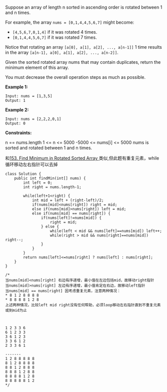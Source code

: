 

Suppose an array of length n sorted in ascending order is rotated between 1 and n times. 

For example, the array `nums = [0,1,4,4,5,6,7]` might become:

* `[4,5,6,7,0,1,4]` if it was rotated 4 times.
* `[0,1,4,4,5,6,7]` if it was rotated 7 times.

Notice that rotating an array `[a[0], a[1], a[2], ..., a[n-1]]` 1 time results in the array `[a[n-1], a[0], a[1], a[2], ..., a[n-2]]`.

Given the sorted rotated array nums that may contain duplicates, return the minimum element of this array.

You must decrease the overall operation steps as much as possible.

 

**Example 1:**
```
Input: nums = [1,3,5]
Output: 1
```
**Example 2:**
```
Input: nums = [2,2,2,0,1]
Output: 0
```

**Constraints:**

n == nums.length
1 <= n <= 5000
-5000 <= nums[i] <= 5000
nums is sorted and rotated between 1 and n times.

和[153. Find Minimum in Rotated Sorted Array
](https://leetcode.com/problems/find-minimum-in-rotated-sorted-array/description/) 类似,但此题有重复元素，while循环移动左右指针可以去掉
```
class Solution {
    public int findMin(int[] nums) {
        int left = 0;
        int right = nums.length-1;

        while(left+1<right) {
            int mid = left + (right-left)/2;
            if(nums[mid]<nums[right]) right = mid;
            else if(nums[mid]>nums[right]) left = mid;
            else if(nums[mid] == nums[right]) {
                if(nums[left]!=nums[mid]) {
                    right = mid;
                } else {
                    while(left < mid && nums[left]==nums[mid]) left++;
                    while(right > mid && nums[right]==nums[mid]) right--;
                }
            }
        }
        return nums[left]<=nums[right] ? nums[left] : nums[right];
    }
}

/*
当nums[mid]<nums[right] 右边有序递增，最小值在左边包括mid，故移动right指针
当nums[mid]>nums[right] 左边有序递增，最小值肯定在右边，故移动left指针
当nums[mid] == nums[right] 因考虑重复元素，注意两种情况：
* 8 1 2 8 8 8 8
* 8 8 8 8 1 2 8
上述两种情况，比较left mid right没有任何帮助，必须loop移动左右指针直到不重复元素或到mid为止



1 2 3 3 6
6 1 2 3 3
3 6 1 2 3
3 3 6 1 2
2 3 3 6 1

-------
1 2 8 8 8 8 8
8 1 2 8 8 8 8
8 8 1 2 8 8 8
8 8 8 1 2 8 8
8 8 8 8 1 2 8
8 8 8 8 8 1 2
*/
```
